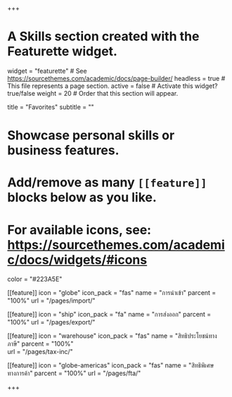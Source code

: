 +++
# A Skills section created with the Featurette widget.
widget = "featurette"  # See https://sourcethemes.com/academic/docs/page-builder/
headless = true  # This file represents a page section.
active = false  # Activate this widget? true/false
weight = 20  # Order that this section will appear.

title = "Favorites"
subtitle = ""

# Showcase personal skills or business features.
# 
# Add/remove as many `[[feature]]` blocks below as you like.
# 
# For available icons, see: https://sourcethemes.com/academic/docs/widgets/#icons
color = "#223A5E"



[[feature]]
  icon = "globe"
  icon_pack = "fas"
  name = "การนำเข้า"
  parcent = "100%"
  url = "/pages/import/"

[[feature]]
  icon = "ship"
  icon_pack = "fa"
  name = "การส่งออก"
  parcent = "100%"
  url = "/pages/export/"
  
[[feature]]
  icon = "warehouse"
  icon_pack = "fas"
  name = "สิทธิประโยชน์ทางภาษี"
  parcent = "100%"  
  url = "/pages/tax-inc/"
  
[[feature]]
  icon = "globe-americas"
  icon_pack = "fas"
  name = "สิทธิพิเศษทางการค้า"
  parcent = "100%"
  url = "/pages/fta/"
  


 
+++
